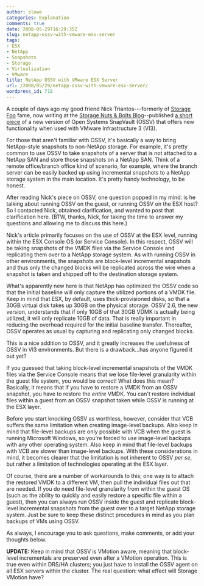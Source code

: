 ```yaml
---
author: slowe
categories: Explanation
comments: true
date: 2008-05-29T16:29:35Z
slug: netapp-ossv-with-vmware-esx-server
tags:
- ESX
- NetApp
- Snapshots
- Storage
- Virtualization
- VMware
title: NetApp OSSV with VMware ESX Server
url: /2008/05/29/netapp-ossv-with-vmware-esx-server/
wordpress_id: 718
---
```


A couple of days ago my good friend Nick Triantos---formerly of [Storage Foo](http://storagefoo.blogspot.com/) fame, now writing at the [Storage Nuts & Bolts Blog](http://blogs.netapp.com/storage_nuts_n_bolts/)--published [a short piece](http://blogs.netapp.com/storage_nuts_n_bolts/2008/05/open-systems-sn.html) of a new version of Open Systems SnapVault (OSSV) that offers new functionality when used with VMware Infrastructure 3 (VI3).

For those that aren't familiar with OSSV, it's basically a way to bring NetApp-style snapshots to non-NetApp storage. For example, it's pretty common to use OSSV to take snapshots of a server that is not attached to a NetApp SAN and store those snapshots on a NetApp SAN. Think of a remote office/branch office kind of scenario, for example, where the branch server can be easily backed up using incremental snapshots to a NetApp storage system in the main location. It's pretty handy technology, to be honest.

After reading Nick's piece on OSSV, one question popped in my mind: is he talking about running OSSV on the guest, or running OSSV on the ESX host? So I contacted Nick, obtained clarification, and wanted to post that clarification here. (BTW, thanks, Nick, for taking the time to answer my questions and allowing me to discuss this here.)

Nick's article primarily focuses on the use of OSSV at the ESX level, running within the ESX Console OS (or Service Console). In this respect, OSSV will be taking snapshots of the VMDK files via the Service Console and replicating them over to a NetApp storage system. As with running OSSV in other environments, the snapshots are block-level incremental snapshots and thus only the changed blocks will be replicated across the wire when a snapshot is taken and shipped off to the destination storage system.

What's apparently new here is that NetApp has optimized the OSSV code so that the initial baseline will only capture the utilized portions of a VMDK file. Keep in mind that ESX, by default, uses thick-provisioned disks, so that a 30GB virtual disk takes up 30GB on the physical storage. OSSV 2.6, the new version, understands that if only 10GB of that 30GB VDMK is actually being utilized, it will only replicate 10GB of data. That is really important in reducing the overhead required for the initial baseline transfer. Thereafter, OSSV operates as usual by capturing and replicating only changed blocks.

This is a nice addition to OSSV, and it greatly increases the usefulness of OSSV in VI3 environments. But there is a drawback...has anyone figured it out yet?

If you guessed that taking block-level incremental snapshots of the VMDK files via the Service Console means that we lose file-level granularity within the guest file system, you would be correct! What does this mean? Basically, it means that if you have to restore a VMDK from an OSSV snapshot, you have to restore the _entire_ VMDK. You can't restore individual files within a guest from an OSSV snapshot taken while OSSV is running at the ESX layer.

Before you start knocking OSSV as worthless, however, consider that VCB suffers the same limitation when creating image-level backups. Also keep in mind that file-level backups are only possible with VCB when the guest is running Microsoft Windows, so you're forced to use image-level backups with any other operating system. Also keep in mind that file-level backups with VCB are slower than image-level backups. With these considerations in mind, it becomes clearer that the limitation is not inherent to OSSV _per se_, but rather a limitation of technologies operating at the ESX layer.

Of course, there are a number of workarounds to this; one way is to attach the restored VMDK to a different VM, then pull the individual files out that are needed. If you do need file-level granularity from within the guest OS (such as the ability to quickly and easily restore a specific file within a guest), then you can always run OSSV inside the guest and replicate block-level incremental snapshots from the guest over to a target NetApp storage system. Just be sure to keep these distinct procedures in mind as you plan backups of VMs using OSSV.

As always, I encourage you to ask questions, make comments, or add your thoughts below.

**UPDATE:** Keep in mind that OSSV is VMotion aware, meaning that block-level incrementals are preserved even after a VMotion operation. This is true even within DRS/HA clusters; you just have to install the OSSV agent on all ESX servers within the cluster. The real question: what effect will Storage VMotion have?
